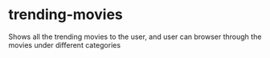 # trending-movies
Shows all the trending movies to the user, and user can browser through the movies under different categories

